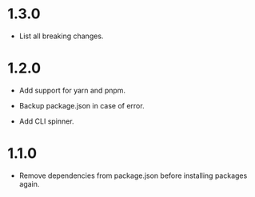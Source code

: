 # 1.3.0

- List all breaking changes.

# 1.2.0

- Add support for yarn and pnpm.

- Backup package.json in case of error.

- Add CLI spinner.

# 1.1.0

- Remove dependencies from package.json before installing packages again.
